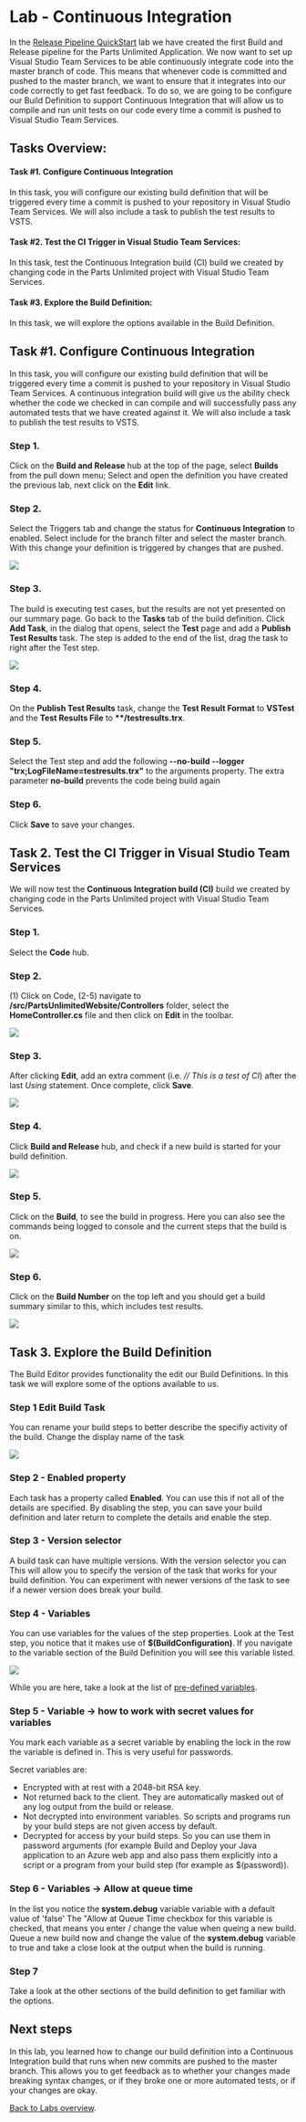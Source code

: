 ﻿Lab - Continuous Integration
====================================================================

In the [Release Pipeline QuickStart](../Intro_Release_Pipeline/LabDescription.md) lab we have created the first Build and Release pipeline for the Parts Unlimited Application. 
We now want to set up Visual Studio Team Services to be able continuously integrate code into the master branch of code. 
This means that whenever code is committed and pushed to the master branch, we want to ensure that it integrates into our code correctly to get fast feedback. 
To do so, we are going to be configure our Build Definition to support Continuous Integration that will allow us to compile and run unit tests on our code every time a commit is pushed to Visual Studio Team Services.

## Tasks Overview: ###

#### Task #1. Configure Continuous Integration
In this task, you will configure our existing build definition that will be triggered every time a commit is pushed to your repository in Visual Studio Team Services.
We will also include a task to publish the test results to VSTS.

#### Task #2. Test the CI Trigger in Visual Studio Team Services:
In this task, test the Continuous Integration build (CI) build we created by changing code in the Parts Unlimited project with Visual Studio Team Services.

#### Task #3. Explore the Build Definition:
In this task, we will explore the options available in the Build Definition.


## Task #1. Configure Continuous Integration

In this task, you will configure our existing build definition that will be triggered every time a commit is pushed to your repository in Visual Studio Team Services.
A continuous integration build will give us the ability check whether the code we checked in can compile and will successfully pass any automated tests that we have created against it.
We will also include a task to publish the test results to VSTS. 

### Step 1.

Click on the **Build and Release** hub at the top of the page, select **Builds** from the pull down menu; 
Select and open the definition you have created the previous lab, next click on the **Edit** link.

### Step 2.

Select the Triggers tab and change the status for **Continuous Integration** to enabled. 
Select include for the branch filter and select the master branch. With this change your definition is triggered by changes that are pushed.

 ![](<media/EnableCITrigger.png>)


### Step 3.

The build is executing test cases, but the results are not yet presented on our summary page. 
Go back to the **Tasks** tab of the build definition. 
Click **Add Task**, in the dialog that opens, select the **Test** page and add a **Publish Test Results** task.
The step is added to the end of the list, drag the task to right after the Test step. 

 ![](<media/CI7.png>)

### Step 4.

On the **Publish Test Results** task, change the **Test Result Format** to **VSTest** and the **Test Results File** to **\*\*/testresults.trx**.

### Step 5.

Select the Test step and add the following **--no-build --logger "trx;LogFileName=testresults.trx"** to the arguments property.
The extra parameter **no-build** prevents the code being build again

### Step 6.

Click **Save** to save your changes.

## Task 2. Test the CI Trigger in Visual Studio Team Services

We will now test the **Continuous Integration build (CI)** build we created by changing code in the Parts Unlimited project with Visual Studio Team Services.

### Step 1.

Select the **Code** hub.

### Step 2.

(1) Click on Code, (2-5) navigate to **/src/PartsUnlimitedWebsite/Controllers** folder,  select the **HomeController.cs** file and then click on **Edit** in the toolbar.

![](<media/CI15.png>)

### Step 3.
After clicking **Edit**, add an extra comment (i.e. *// This is a test of CI*) after the last *Using* statement. 
Once complete, click **Save**.

![](<media/CI16.png>)

### Step 4.

Click **Build and Release** hub, and check if a new build is started for your build definition. 

![](<media/CI17.png>)

### Step 5.

Click on the **Build**, to see the build in progress. 
Here you can also see the commands being logged to console and the current steps that the build is on.

![](<media/CI17.1.png>)

### Step 6.
Click on the **Build Number** on the top left and you should get a build summary similar to this, which includes test results.

![](<media/CI18.png>)

## Task 3. Explore the Build Definition

The Build Editor provides functionality the edit our Build Definitions. 
In this task we will explore some of the options available to us.

### Step 1 Edit Build Task

You can rename your build steps to better describe the specifiy activity of the build.
Change the display name of the task

![](<media/EditNameOfBuildStep.png>)

### Step 2 - Enabled property

Each task has a property called **Enabled**.
You can use this if not all of the details are specified.
By disabling the step, you can save your build definition and later return to complete the details and enable the step.

### Step 3 - Version selector

A build task can have multiple versions. With the version selector you can This will allow you to specify the version of the task that works for your build definition.
You can experiment with newer versions of the task to see if a newer version does break your build.

### Step 4 - Variables

You can use variables for the values of the step properties. 
Look at the Test step, you notice that it makes use of **$(BuildConfiguration)**.
If you navigate to the variable section of the Build Definition you will see this variable listed.

![](<media/BuildDefinitionVariables.png>)

While you are here, take a look at the list of [pre-defined variables](https://go.microsoft.com/fwlink/?LinkId=550988).

### Step 5 - Variable -> how to work with secret values for variables

You mark each variable as a secret variable by enabling the lock in the row the variable is defined in.
This is very useful for passwords.

Secret variables are:
- Encrypted with at rest with a 2048-bit RSA key.
- Not returned back to the client. They are automatically masked out of any log output from the build or release. 
- Not decrypted into environment variables. So scripts and programs run by your build steps are not given access by default.
- Decrypted for access by your build steps. So you can use them in password arguments (for example Build and Deploy your Java application to an Azure web app and also pass them explicitly into a script or a program from your build step (for example as $(password)).

### Step 6 - Variables -> Allow at queue time

In the list you notice the **system.debug** variable variable with a default value of 'false'
The "Allow at Queue Time checkbox for this variable is checked, that means you enter / change the value when queing a new build.
Queue a new build now and change the value of the **system.debug** variable to true and take a close look at the output when the build is running.

### Step 7

Take a look at the other sections of the build definition to get familiar with the options.

Next steps
----------

In this lab, you learned how to change our build definition into a Continuous Integration build that runs when new commits are pushed to the master branch.
This allows you to get feedback as to whether your changes made breaking syntax changes, or if they broke one or more automated tests, or if your changes are okay.

[Back to Labs overview](../../Readme.md).
